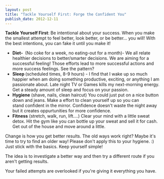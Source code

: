 ```yaml
---
layout: post
title: "Tackle Yourself First: Forge the Confident You"
publish_date: 2012-12-11
---
```


<strong>Tackle Yourself First</strong>: Be intentional about your success. When you make the smallest attempt to feel better, look better, or be better... you will! With the best intentions, you can fake it until you make it!

<ul>
	<li><strong>Diet- </strong> (No coke for a week, no eating-out for a month)- We all relate healthier decisions to better/smarter decisions. We are aiming for a successful feeling! Those efforts lead to more successful actions and more success feelings. See the pattern?</li>
	<li><strong>Sleep </strong>(scheduled times, 8-9 hours) - I find that I wake up so much happier when am doing something productive, exciting, or anything I am passionate about. Late night TV or Games kills my next-morning energy. Get a steady amount of sleep and focus on your passion.</li>
	<li><strong>Hygiene</strong> (shave, nails, clean haircut) You could just put on a nice button down and jeans. Make a effort to clean yourself up so you can stand confident in the mirror. Confidence doesn't waste the night away but it creates oppurtunities for more confidence.</li>
	<li><strong>Fitness</strong> (stretch, walk, run, lift....) Clear your mind with a little sweat detox. Hit the gym like you can bottle up your sweat and sell it for cash. Get out of the house and move around a little.</li>
</ul>
Change is how you get better results. The old ways work right? Maybe it's time to try to find an older way! Please don't apply this to your hygiene. :) Just stick with the basics. Keep yourself simple!

The idea is to investigate a better way and then try a different route if you aren't getting results.

Your failed attempts are overlooked if you're giving it everything you have.
